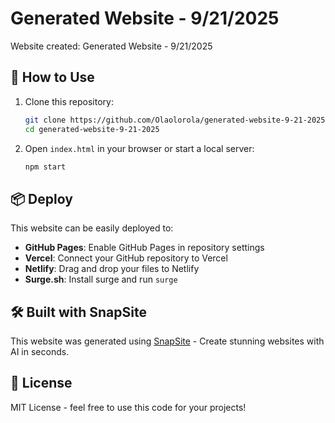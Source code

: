 # Generated Website - 9/21/2025

Website created: Generated Website - 9/21/2025

## 🚀 How to Use

1. Clone this repository:
   ```bash
   git clone https://github.com/Olaolorola/generated-website-9-21-2025.git
   cd generated-website-9-21-2025
   ```

2. Open `index.html` in your browser or start a local server:
   ```bash
   npm start
   ```

## 📦 Deploy

This website can be easily deployed to:

- **GitHub Pages**: Enable GitHub Pages in repository settings
- **Vercel**: Connect your GitHub repository to Vercel
- **Netlify**: Drag and drop your files to Netlify
- **Surge.sh**: Install surge and run `surge`

## 🛠 Built with SnapSite

This website was generated using [SnapSite](https://snap-site.dev) - Create stunning websites with AI in seconds.

## 📄 License

MIT License - feel free to use this code for your projects!
